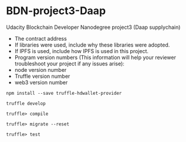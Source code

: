 # BDN-project3-Daap
Udacity Blockchain Developer Nanodegree project3 (Daap supplychain)

- The contract address
- If libraries were used, include why these libraries were adopted.
- If IPFS is used, include how IPFS is used in this project.
- Program version numbers (This information will help your reviewer troubleshoot your project if any issues arise):
- node version number
- Truffle version number
- web3 version number


`npm install --save truffle-hdwallet-provider`

`truffle develop`

`truffle> compile`

`truffle> migrate --reset`

`truffle> test`
